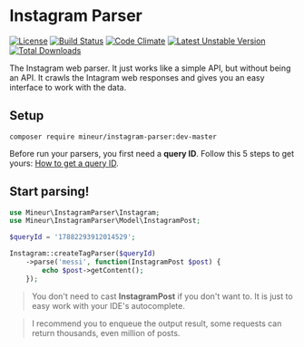 Instagram Parser
=================
[![License](https://poser.pugx.org/mineur/instagram-parser/license)](https://packagist.org/packages/mineur/instagram-parser)
[![Build Status](https://travis-ci.org/mineur/twitter-stream-api.svg?branch=master)](https://travis-ci.org/mineur/twitter-stream-api)
[![Code Climate](https://codeclimate.com/github/mineur/instagram-parser/badges/gpa.svg)](https://codeclimate.com/github/mineur/instagram-parser)
[![Latest Unstable Version](https://poser.pugx.org/mineur/instagram-parser/v/unstable)](https://packagist.org/packages/mineur/instagram-parser)
[![Total Downloads](https://poser.pugx.org/mineur/instagram-parser/downloads)](https://packagist.org/packages/mineur/instagram-parser)

The Instagram web parser. It just works like a simple API, but without being 
an API. It crawls the Intagram web responses and gives you an easy interface 
to work with the data. 

## Setup
```shell
composer require mineur/instagram-parser:dev-master
```
Before run your parsers, you first need a **query ID**. Follow this 5 steps to 
get yours: [How to get a query ID](/docs/how-to-get-your-query-id.md).

## Start parsing!
```php
use Mineur\InstagramParser\Instagram;
use Mineur\InstagramParser\Model\InstagramPost;

$queryId = '17882293912014529';

Instagram::createTagParser($queryId)
    ->parse('messi', function(InstagramPost $post) {
        echo $post->getContent();
    });
```
> You don't need to cast **InstagramPost** if you don't want to.
> It is just to easy work with your IDE's autocomplete.

> I recommend you to enqueue the output result, some requests can
> return thousands, even million of posts.
